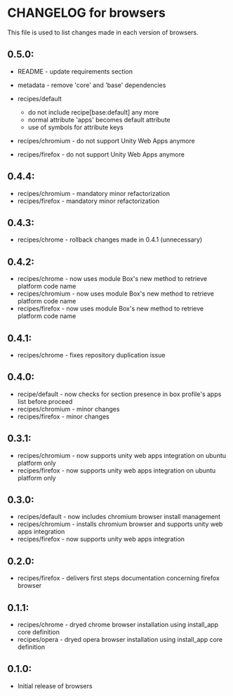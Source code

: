 # CHANGELOG for browsers

This file is used to list changes made in each version of browsers.

## 0.5.0:

* README   - update requirements section
* metadata - remove 'core' and 'base' dependencies

* recipes/default

  - do not include recipe[base:default] any more
  - normal attribute 'apps' becomes default attribute
  - use of symbols for attribute keys

* recipes/chromium - do not support Unity Web Apps anymore
* recipes/firefox  - do not support Unity Web Apps anymore

## 0.4.4:

* recipes/chromium - mandatory minor refactorization
* recipes/firefox  - mandatory minor refactorization

## 0.4.3:

* recipes/chrome - rollback changes made in 0.4.1 (unnecessary)

## 0.4.2:

* recipes/chrome   - now uses module Box's new method to retrieve platform code name
* recipes/chromium - now uses module Box's new method to retrieve platform code name
* recipes/firefox  - now uses module Box's new method to retrieve platform code name

## 0.4.1:

* recipes/chrome - fixes repository duplication issue

## 0.4.0:

* recipe/default   - now checks for section presence in box profile's apps list before proceed
* recipes/chromium - minor changes
* recipes/firefox  - minor changes

## 0.3.1:

* recipes/chromium - now supports unity web apps integration on ubuntu platform only
* recipes/firefox  - now supports unity web apps integration on ubuntu platform only

## 0.3.0:

* recipes/default  - now includes chromium browser install management
* recipes/chromium - installs chromium browser and supports unity web apps integration
* recipes/firefox  - now supports unity web apps integration

## 0.2.0:

* recipes/firefox - delivers first steps documentation concerning firefox browser

## 0.1.1:

* recipes/chrome - dryed chrome browser installation using install_app core definition
* recipes/opera  - dryed opera browser installation using install_app core definition

## 0.1.0:

* Initial release of browsers

